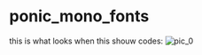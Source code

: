 # ponic_mono_fonts
this is what looks when this shouw codes:
![pic_0](https://raw.githubusercontent.com/Princess-Sunset-Shimmer/ponic_mono_fonts/main/177U5TR4T102_I.jpeg)
